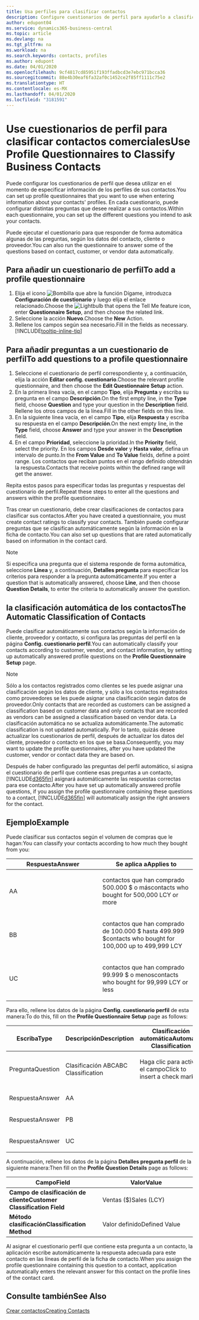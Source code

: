 ```yaml
---
title: Usa perfiles para clasificar contactos
description: Configure cuestionarios de perfil para ayudarlo a clasificar sus contactos comerciales
author: edupont04
ms.service: dynamics365-business-central
ms.topic: article
ms.devlang: na
ms.tgt_pltfrm: na
ms.workload: na
ms.search.keywords: contacts, profiles
ms.author: edupont
ms.date: 04/01/2020
ms.openlocfilehash: 9cf4817cd85951f193ffadbcd3e7ebc971bcca36
ms.sourcegitcommit: 88e4b30eaf6fa32af0c1452ce2f85ff1111c75e2
ms.translationtype: HT
ms.contentlocale: es-MX
ms.lasthandoff: 04/01/2020
ms.locfileid: "3181591"
---
```

# <a name="use-profile-questionnaires-to-classify-business-contacts"></a><span data-ttu-id="edfe6-103">Use cuestionarios de perfil para clasificar contactos comerciales</span><span class="sxs-lookup"><span data-stu-id="edfe6-103">Use Profile Questionnaires to Classify Business Contacts</span></span>
<span data-ttu-id="edfe6-104">Puede configurar los cuestionarios de perfil que desea utilizar en el momento de especificar información de los perfiles de sus contactos.</span><span class="sxs-lookup"><span data-stu-id="edfe6-104">You can set up profile questionnaires that you want to use when entering information about your contacts' profiles.</span></span> <span data-ttu-id="edfe6-105">En cada cuestionario, puede configurar distintas preguntas que desee realizar a sus contactos.</span><span class="sxs-lookup"><span data-stu-id="edfe6-105">Within each questionnaire, you can set up the different questions you intend to ask your contacts.</span></span>  

<span data-ttu-id="edfe6-106">Puede ejecutar el cuestionario para que responder de forma automática algunas de las preguntas, según los datos del contacto, cliente o proveedor.</span><span class="sxs-lookup"><span data-stu-id="edfe6-106">You can also run the questionnaire to answer some of the questions based on contact, customer, or vendor data automatically.</span></span>  

## <a name="to-add-a-profile-questionnaire"></a><span data-ttu-id="edfe6-107">Para añadir un cuestionario de perfil</span><span class="sxs-lookup"><span data-stu-id="edfe6-107">To add a profile questionnaire</span></span>
1.  <span data-ttu-id="edfe6-108">Elija el icono ![Bombilla que abre la función Dígame](media/ui-search/search_small.png "Dígame qué desea hacer"), introduzca **Configuración de cuestionario** y luego elija el enlace relacionado.</span><span class="sxs-lookup"><span data-stu-id="edfe6-108">Choose the ![Lightbulb that opens the Tell Me feature](media/ui-search/search_small.png "Tell me what you want to do") icon, enter **Questionnaire Setup**, and then choose the related link.</span></span>  
2.  <span data-ttu-id="edfe6-109">Seleccione la acción **Nuevo**.</span><span class="sxs-lookup"><span data-stu-id="edfe6-109">Choose the **New** Action.</span></span>  
3.  <span data-ttu-id="edfe6-110">Rellene los campos según sea necesario.</span><span class="sxs-lookup"><span data-stu-id="edfe6-110">Fill in the fields as necessary.</span></span> [!INCLUDE[tooltip-inline-tip](includes/tooltip-inline-tip_md.md)]  

## <a name="to-add-questions-to-a-profile-questionnaire"></a><span data-ttu-id="edfe6-111">Para añadir preguntas a un cuestionario de perfil</span><span class="sxs-lookup"><span data-stu-id="edfe6-111">To add questions to a profile questionnaire</span></span>
1.  <span data-ttu-id="edfe6-112">Seleccione el cuestionario de perfil correspondiente y, a continuación, elija la acción **Editar config. cuestionario**.</span><span class="sxs-lookup"><span data-stu-id="edfe6-112">Choose the relevant profile questionnaire, and then choose the **Edit Questionnaire Setup** action.</span></span>  
2.  <span data-ttu-id="edfe6-113">En la primera línea vacía, en el campo **Tipo**, elija **Pregunta** y escriba su pregunta en el campo **Descripción**.</span><span class="sxs-lookup"><span data-stu-id="edfe6-113">On the first empty line, in the **Type** field, choose **Question** and type your question in the **Description** field.</span></span> <span data-ttu-id="edfe6-114">Rellene los otros campos de la línea.</span><span class="sxs-lookup"><span data-stu-id="edfe6-114">Fill in the other fields on this line.</span></span>  
3.  <span data-ttu-id="edfe6-115">En la siguiente línea vacía, en el campo **Tipo**, elija **Respuesta** y escriba su respuesta en el campo **Descripción**.</span><span class="sxs-lookup"><span data-stu-id="edfe6-115">On the next empty line, in the **Type** field, choose **Answer** and type your answer in the **Description** field.</span></span>  
4.  <span data-ttu-id="edfe6-116">En el campo **Prioridad**, seleccione la prioridad.</span><span class="sxs-lookup"><span data-stu-id="edfe6-116">In the **Priority** field, select the priority.</span></span> <span data-ttu-id="edfe6-117">En los campos **Desde valor** y **Hasta valor**, defina un intervalo de punto.</span><span class="sxs-lookup"><span data-stu-id="edfe6-117">In the **From Value** and **To Value** fields, define a point range.</span></span> <span data-ttu-id="edfe6-118">Los contactos que reciban puntos en el rango definido obtendrán la respuesta.</span><span class="sxs-lookup"><span data-stu-id="edfe6-118">Contacts that receive points within the defined range will get the answer.</span></span>  

<span data-ttu-id="edfe6-119">Repita estos pasos para especificar todas las preguntas y respuestas del cuestionario de perfil.</span><span class="sxs-lookup"><span data-stu-id="edfe6-119">Repeat these steps to enter all the questions and answers within the profile questionnaire.</span></span>

<span data-ttu-id="edfe6-120">Tras crear un cuestionario, debe crear clasificaciones de contactos para clasificar sus contactos.</span><span class="sxs-lookup"><span data-stu-id="edfe6-120">After you have created a questionnaire, you must create contact ratings to classify your contacts.</span></span> <span data-ttu-id="edfe6-121">También puede configurar preguntas que se clasifican automáticamente según la información en la ficha de contacto.</span><span class="sxs-lookup"><span data-stu-id="edfe6-121">You can also set up questions that are rated automatically based on information in the contact card.</span></span>  

> [!NOTE]
> <span data-ttu-id="edfe6-122">Si especifica una pregunta que el sistema responde de forma automática, seleccione <STRONG>Línea</STRONG> y, a continuación, <STRONG>Detalles pregunta</STRONG> para especificar los criterios para responder a la pregunta automáticamente.</span><span class="sxs-lookup"><span data-stu-id="edfe6-122">If you enter a question that is automatically answered, choose <STRONG>Line</STRONG>, and then choose <STRONG>Question Details</STRONG>, to enter the criteria to automatically answer the question.</span></span>

## <a name="the-automatic-classification-of-contacts"></a><span data-ttu-id="edfe6-123">la clasificación automática de los contactos</span><span class="sxs-lookup"><span data-stu-id="edfe6-123">The Automatic Classification of Contacts</span></span>
<span data-ttu-id="edfe6-124">Puede clasificar automáticamente sus contactos según la información de cliente, proveedor y contacto, si configura las preguntas del perfil en la página **Config. cuestionario perfil**.</span><span class="sxs-lookup"><span data-stu-id="edfe6-124">You can automatically classify your contacts according to customer, vendor, and contact information, by setting up automatically answered profile questions on the **Profile Questionnaire Setup** page.</span></span>  

> [!NOTE]
> <span data-ttu-id="edfe6-125">Sólo a los contactos registrados como clientes se les puede asignar una clasificación según los datos de cliente, y sólo a los contactos registrados como proveedores se les puede asignar una clasificación según datos de proveedor.</span><span class="sxs-lookup"><span data-stu-id="edfe6-125">Only contacts that are recorded as customers can be assigned a classification based on customer data and only contacts that are recorded as vendors can be assigned a classification based on vendor data.</span></span> <span data-ttu-id="edfe6-126">La clasificación automática no se actualiza automáticamente.</span><span class="sxs-lookup"><span data-stu-id="edfe6-126">The automatic classification is not updated automatically.</span></span> <span data-ttu-id="edfe6-127">Por lo tanto, quizás desee actualizar los cuestionarios de perfil, después de actualizar los datos del cliente, proveedor o contacto en los que se basa.</span><span class="sxs-lookup"><span data-stu-id="edfe6-127">Consequently, you may want to update the profile questionnaires, after you have updated the customer, vendor or contact data they are based on.</span></span>  

<span data-ttu-id="edfe6-128">Después de haber configurado las preguntas del perfil automático, si asigna el cuestionario de perfil que contiene esas preguntas a un contacto, [!INCLUDE[d365fin](includes/d365fin_md.md)] asignará automáticamente las respuestas correctas para ese contacto.</span><span class="sxs-lookup"><span data-stu-id="edfe6-128">After you have set up automatically answered profile questions, if you assign the profile questionnaire containing these questions to a contact, [!INCLUDE[d365fin](includes/d365fin_md.md)] will automatically assign the right answers for the contact.</span></span>  

## <a name="example"></a><span data-ttu-id="edfe6-129">Ejemplo</span><span class="sxs-lookup"><span data-stu-id="edfe6-129">Example</span></span>
<span data-ttu-id="edfe6-130">Puede clasificar sus contactos según el volumen de compras que le hagan:</span><span class="sxs-lookup"><span data-stu-id="edfe6-130">You can classify your contacts according to how much they bought from you:</span></span>

<table>
<colgroup>
<col style="width: 50%" />
<col style="width: 50%" />
</colgroup>
<thead>
<tr class="header">
<th><span data-ttu-id="edfe6-131"><strong>Respuesta</strong></span><span class="sxs-lookup"><span data-stu-id="edfe6-131"><strong>Answer</strong></span></span></th>
<th><span data-ttu-id="edfe6-132"><strong>Se aplica a</strong></span><span class="sxs-lookup"><span data-stu-id="edfe6-132"><strong>Applies to</strong></span></span></th>
</tr>
</thead>
<tbody>
<tr class="odd">
<td><p><span data-ttu-id="edfe6-133">A</span><span class="sxs-lookup"><span data-stu-id="edfe6-133">A</span></span></p></td>
<td><p><span data-ttu-id="edfe6-134">contactos que han comprado 500.000 $ o más</span><span class="sxs-lookup"><span data-stu-id="edfe6-134">contacts who bought for 500,000 LCY or more</span></span></p></td>
</tr>
<tr class="even">
<td><p><span data-ttu-id="edfe6-135">B</span><span class="sxs-lookup"><span data-stu-id="edfe6-135">B</span></span></p></td>
<td><p><span data-ttu-id="edfe6-136">contactos que han comprado de 100.000 $ hasta 499.999 $</span><span class="sxs-lookup"><span data-stu-id="edfe6-136">contacts who bought for 100,000 up to 499,999 LCY</span></span></p></td>
</tr>
<tr class="odd">
<td><p><span data-ttu-id="edfe6-137">U</span><span class="sxs-lookup"><span data-stu-id="edfe6-137">C</span></span></p></td>
<td><p><span data-ttu-id="edfe6-138">contactos que han comprado 99.999 $ o menos</span><span class="sxs-lookup"><span data-stu-id="edfe6-138">contacts who bought for 99,999 LCY or less</span></span></p></td>
</tr>
</tbody>
</table>

<span data-ttu-id="edfe6-139">Para ello, rellene los datos de la página **Config. cuestionario perfil** de esta manera:</span><span class="sxs-lookup"><span data-stu-id="edfe6-139">To do this, fill on the **Profile Questionnaire Setup** page as follows:</span></span>


<table>
<colgroup>
<col style="width: 20%" />
<col style="width: 20%" />
<col style="width: 20%" />
<col style="width: 20%" />
<col style="width: 20%" />
</colgroup>
<thead>
<tr class="header">
<th><span data-ttu-id="edfe6-140"><strong>Escriba</strong></span><span class="sxs-lookup"><span data-stu-id="edfe6-140"><strong>Type</strong></span></span></th>
<th><span data-ttu-id="edfe6-141"><strong>Descripción</strong></span><span class="sxs-lookup"><span data-stu-id="edfe6-141"><strong>Description</strong></span></span></th>
<th><span data-ttu-id="edfe6-142"><strong>Clasificación automática</strong></span><span class="sxs-lookup"><span data-stu-id="edfe6-142"><strong>Automatic Classification</strong></span></span></th>
<th><span data-ttu-id="edfe6-143"><strong>Desde valor</strong></span><span class="sxs-lookup"><span data-stu-id="edfe6-143"><strong>From Value</strong></span></span></th>
<th><span data-ttu-id="edfe6-144"><strong>Hasta valor</strong></span><span class="sxs-lookup"><span data-stu-id="edfe6-144"><strong>To Value</strong></span></span></th>
</tr>
</thead>
<tbody>
<tr class="odd">
<td><p><span data-ttu-id="edfe6-145">Pregunta</span><span class="sxs-lookup"><span data-stu-id="edfe6-145">Question</span></span></p></td>
<td><p><span data-ttu-id="edfe6-146">Clasificación ABC</span><span class="sxs-lookup"><span data-stu-id="edfe6-146">ABC Classification</span></span></p></td>
<td><p><span data-ttu-id="edfe6-147">Haga clic para activar el campo</span><span class="sxs-lookup"><span data-stu-id="edfe6-147">Click to insert a check mark</span></span></p></td>
<td><p> </p></td>
<td><p> </p></td>
</tr>
<tr class="even">
<td><p><span data-ttu-id="edfe6-148">Respuesta</span><span class="sxs-lookup"><span data-stu-id="edfe6-148">Answer</span></span></p></td>
<td><p><span data-ttu-id="edfe6-149">A</span><span class="sxs-lookup"><span data-stu-id="edfe6-149">A</span></span></p></td>
<td><p> </p></td>
<td><p><span data-ttu-id="edfe6-150">500.000</span><span class="sxs-lookup"><span data-stu-id="edfe6-150">500,000</span></span></p></td>
<td><p> </p></td>
</tr>
<tr class="odd">
<td><p><span data-ttu-id="edfe6-151">Respuesta</span><span class="sxs-lookup"><span data-stu-id="edfe6-151">Answer</span></span></p></td>
<td><p><span data-ttu-id="edfe6-152">P</span><span class="sxs-lookup"><span data-stu-id="edfe6-152">B</span></span></p></td>
<td><p> </p></td>
<td><p><span data-ttu-id="edfe6-153">100,000</span><span class="sxs-lookup"><span data-stu-id="edfe6-153">100,000</span></span></p></td>
<td><p><span data-ttu-id="edfe6-154">499,999</span><span class="sxs-lookup"><span data-stu-id="edfe6-154">499,999</span></span></p></td>
</tr>
<tr class="even">
<td><p><span data-ttu-id="edfe6-155">Respuesta</span><span class="sxs-lookup"><span data-stu-id="edfe6-155">Answer</span></span></p></td>
<td><p><span data-ttu-id="edfe6-156">U</span><span class="sxs-lookup"><span data-stu-id="edfe6-156">C</span></span></p></td>
<td><p> </p></td>
<td><p> </p></td>
<td><p><span data-ttu-id="edfe6-157">99,999</span><span class="sxs-lookup"><span data-stu-id="edfe6-157">99,999</span></span></p></td>
</tr>
</tbody>
</table>

<span data-ttu-id="edfe6-158">A continuación, rellene los datos de la página **Detalles pregunta perfil** de la siguiente manera:</span><span class="sxs-lookup"><span data-stu-id="edfe6-158">Then fill on the **Profile Question Details** page as follows:</span></span>
<table>
<colgroup>
<col style="width: 50%" />
<col style="width: 50%" />
</colgroup>
<thead>
<tr class="header">
<th><span data-ttu-id="edfe6-159"><strong>Campo</strong></span><span class="sxs-lookup"><span data-stu-id="edfe6-159"><strong>Field</strong></span></span></th>
<th><span data-ttu-id="edfe6-160"><strong>Valor</strong></span><span class="sxs-lookup"><span data-stu-id="edfe6-160"><strong>Value</strong></span></span></th>
</tr>
</thead>
<tbody>
<tr>
<td><span data-ttu-id="edfe6-161"><strong>Campo de clasificación de cliente</strong></span><span class="sxs-lookup"><span data-stu-id="edfe6-161"><strong>Customer Classification Field</strong></span></span></td>
<td><span data-ttu-id="edfe6-162"><emphasis>Ventas ($)</emphasis></span><span class="sxs-lookup"><span data-stu-id="edfe6-162"><emphasis>Sales (LCY)</emphasis></span></span></td>
</tr>
<tr>
<td><span data-ttu-id="edfe6-163"><strong>Método clasificación</strong></span><span class="sxs-lookup"><span data-stu-id="edfe6-163"><strong>Classification Method</strong></span></span></td>
<td><span data-ttu-id="edfe6-164"><emphasis>Valor definido</emphasis></span><span class="sxs-lookup"><span data-stu-id="edfe6-164"><emphasis>Defined Value</emphasis></span></span></td>
</tr>
</tbody>
</table>

<span data-ttu-id="edfe6-165">Al asignar el cuestionario perfil que contiene esta pregunta a un contacto, la aplicación escribe automáticamente la respuesta adecuada para este contacto en las líneas de perfil de la ficha de contacto.</span><span class="sxs-lookup"><span data-stu-id="edfe6-165">When you assign the profile questionnaire containing this question to a contact, application automatically enters the relevant answer for this contact on the profile lines of the contact card.</span></span>

## <a name="see-also"></a><span data-ttu-id="edfe6-166">Consulte también</span><span class="sxs-lookup"><span data-stu-id="edfe6-166">See Also</span></span>
[<span data-ttu-id="edfe6-167">Crear contactos</span><span class="sxs-lookup"><span data-stu-id="edfe6-167">Creating Contacts</span></span>](marketing-create-contact-companies.md)  
